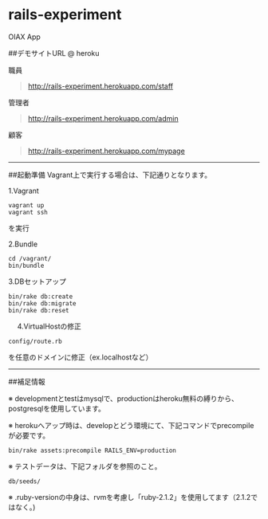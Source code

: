 rails-experiment
================

OIAX App

##デモサイトURL @ heroku

  職員
  >http://rails-experiment.herokuapp.com/staff
  
  管理者
  >http://rails-experiment.herokuapp.com/admin
  
  顧客
  >http://rails-experiment.herokuapp.com/mypage

***

##起動準備
Vagrant上で実行する場合は、下記通りとなります。

1.Vagrant

    vagrant up
    vagrant ssh
  
  を実行
  
2.Bundle

    cd /vagrant/
    bin/bundle
  
3.DBセットアップ

    bin/rake db:create
    bin/rake db:migrate
    bin/rake db:reset
　
4.VirtualHostの修正

    config/route.rb
  
  を任意のドメインに修正（ex.localhostなど）

***

##補足情報

※ developmentとtestはmysqlで、productionはheroku無料の縛りから、postgresqlを使用しています。

※ herokuへアップ時は、developとどう環境にて、下記コマンドでprecompileが必要です。

    bin/rake assets:precompile RAILS_ENV=production

※ テストデータは、下記フォルダを参照のこと。

    db/seeds/

※ .ruby-versionの中身は、rvmを考慮し「ruby-2.1.2」を使用してます（2.1.2ではなく。)